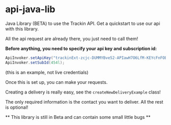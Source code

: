 # api-java-lib
Java Library (BETA) to use the Trackin API. Get a quickstart to use our api with this library.

All the api request are already there, you just need to call them!

**Before anything, you need to specify your api key and subscription id:**

```java
ApiInvoker.setApiKey("trackinExt-zcjc-DUMMYBve52-APIawH7O6LfM-KEYcFnFOBC-1LZnIvQ");
ApiInvoker.setSubId(454l);

```
(this is an example, not live credentials)

Once this is set up, you can make your requests.

Creating a delivery is really easy, see the `createNewDeliveryExample` class!

The only required information is the contact you want to deliver. All the rest is optional!

** This library is still in Beta and can contain some small little bugs **